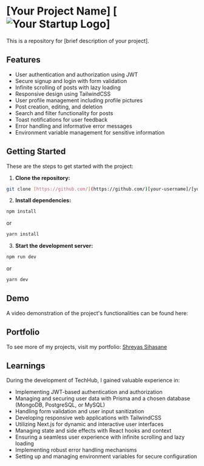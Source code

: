 #  [Your Project Name]  [![Your Startup Logo](https://path/to/your/logo.png)]

This is a repository for [brief description of your project].

## Features

* User authentication and authorization using JWT
* Secure signup and login with form validation
* Infinite scrolling of posts with lazy loading
* Responsive design using TailwindCSS
* User profile management including profile pictures
* Post creation, editing, and deletion
* Search and filter functionality for posts
* Toast notifications for user feedback
* Error handling and informative error messages
* Environment variable management for sensitive information

## Getting Started

These are the steps to get started with the project:

1. **Clone the repository:**

```bash
git clone [https://github.com/](https://github.com/)[your-username]/[your-project-name].git
```

2. **Install dependencies:**

```bash
npm install
```

or
```bash
yarn install
```

3. **Start the development server:**

```bash
npm run dev
```

or
```bash
yarn dev
```

## Demo

A video demonstration of the project's functionalities can be found here:


## Portfolio

To see more of my projects, visit my portfolio:
[Shreyas Sihasane](https://shreyas-sihasane.vercel.app/)

## Learnings

During the development of TechHub, I gained valuable experience in:

- Implementing JWT-based authentication and authorization
- Managing and securing user data with Prisma and a chosen database (MongoDB, PostgreSQL, or MySQL)
- Handling form validation and user input sanitization
- Developing responsive web applications with TailwindCSS
- Utilizing Next.js for dynamic and interactive user interfaces
- Managing state and side effects with React hooks and context
- Ensuring a seamless user experience with infinite scrolling and lazy loading
- Implementing robust error handling mechanisms
- Setting up and managing environment variables for secure configuration


